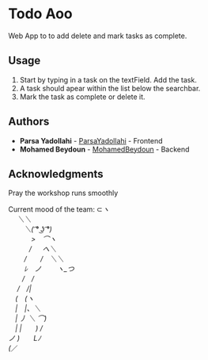 # Todo Aoo
Web App to to add delete and mark tasks as complete.

## Usage

1. Start by typing in a task on the textField. Add the task.
2. A task should apear within the list below the searchbar.
3. Mark the task as complete or delete it.

## Authors

* **Parsa Yadollahi** -  [ParsaYadollahi](https://github.com/ParsaYadollahi) - Frontend
* **Mohamed Beydoun** - [MohamedBeydoun](https://github.com/MohamedBeydoun) - Backend

## Acknowledgments

Pray the workshop runs smoothly


Current mood of the team:
⊂_ヽ     
　 ＼＼  
　　 ＼( ͡° ͜ʖ ͡°)   
　　　 >　⌒ヽ    
　　　/ 　 へ＼    
　　 /　　/　＼＼   
　　 ﾚ　ノ　　 ヽ_つ   
　　/　/      
　 /　/|     
　(　(ヽ    
　|　|、＼     
　| 丿 ＼ ⌒)        
　| |　　) /      
ノ )　　Lﾉ     
(_／    

